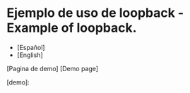# Ejemplo de uso de loopback - Example of loopback.

 - [Español]
 - [English]

[Pagina de demo]
[Demo page]

[esp]:
[en]:
[demo]: